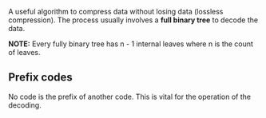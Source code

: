 A useful algorithm to compress data without losing data (lossless compression).
The process usually involves a **full binary tree** to decode the data.

**NOTE:** Every fully binary tree has n - 1 internal leaves where n is the count of leaves.
## Prefix codes
No code is the prefix of another code. This is vital for the operation of the decoding.